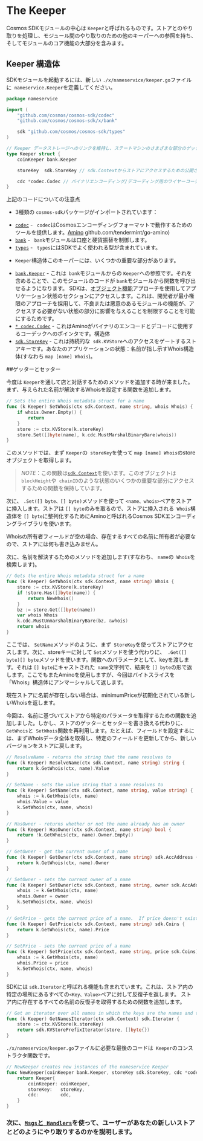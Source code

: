 # The Keeper

Cosmos SDKモジュールの中心は `Keeper`と呼ばれるものです。ストアとのやり取りを処理し、モジュール間のやり取りのための他のキーパーへの参照を持ち、そしてモジュールのコア機能の大部分を含みます。

## Keeper 構造体

SDKモジュールを起動するには、新しい `./x/nameservice/keeper.go`ファイルに` nameservice.Keeper`を定義してください。

```go
package nameservice

import (
	"github.com/cosmos/cosmos-sdk/codec"
	"github.com/cosmos/cosmos-sdk/x/bank"

	sdk "github.com/cosmos/cosmos-sdk/types"
)

// Keeper データストレージへのリンクを維持し、ステートマシンのさまざまな部分のゲッター/セッターメソッドを公開します。
type Keeper struct {
	coinKeeper bank.Keeper

	storeKey  sdk.StoreKey // sdk.Contextからストアにアクセスするための公開されていないキー

	cdc *codec.Codec // バイナリエンコーディング/デコーディング用のワイヤーコーデック。
}
```

上記のコードについての注意点

* 3種類の `cosmos-sdk`パッケージがインポートされています：
 -  [`codec`](https://godoc.org/github.com/cosmos/cosmos-sdk/codec) - ` codec`はCosmosエンコーディングフォーマットで動作するためのツールを提供します。[Amino](https：//) github.com/tendermint/go-amino)
 -  [`bank`](https://godoc.org/github.com/cosmos/cosmos-sdk/x/bank) - ` bank`モジュールは口座と硬貨振替を制御します。
 -  [`types`](https://godoc.org/github.com/cosmos/cosmos-sdk/types) - ` types`にはSDKでよく使われる型が含まれています。
* `Keeper`構造体このキーパーには、いくつかの重要な部分があります。
 -  [`bank.Keeper`](https://godoc.org/github.com/cosmos/cosmos-sdk/x/bank#Keeper) - これは` bank`モジュールからの `Keeper`への参照です。それを含めることで、このモジュールのコードが `bank`モジュールから関数を呼び出せるようになります。 SDKは、[オブジェクト機能](https://en.wikipedia.org/wiki/Object-capability_model)アプローチを使用してアプリケーション状態のセクションにアクセスします。これは、開発者が最小権限のアプローチを採用して、不良または悪意のあるモジュールの機能が、アクセスする必要がない状態の部分に影響を与えることを制限することを可能にするためです。
 -  [`* codec.Codec`](https://godoc.org/github.com/cosmos/cosmos-sdk/codec#Codec) - これはAminoがバイナリのエンコードとデコードに使用するコーデックへのポインタです。構造体
 -  [`sdk.StoreKey`](https://godoc.org/github.com/cosmos/cosmos-sdk/types#StoreKey) - これは持続的な` sdk.KVStore`へのアクセスをゲートするストアキーです。あなたのアプリケーションの状態：名前が指し示すWhois構造体(すなわち `map [name] Whois`)。

##ゲッターとセッター

今度は `Keeper`を通して店と対話するためのメソッドを追加する時が来ました。まず、与えられた名前が解決するWhoisを設定する関数を追加します。

```go
// Sets the entire Whois metadata struct for a name
func (k Keeper) SetWhois(ctx sdk.Context, name string, whois Whois) {
	if whois.Owner.Empty() {
		return
	}
	store := ctx.KVStore(k.storeKey)
	store.Set([]byte(name), k.cdc.MustMarshalBinaryBare(whois))
}
```

このメソッドでは、まず `Keeper`の` storeKey`を使って `map [name] Whois`のstoreオブジェクトを取得します。

> _*NOTE*_：この関数は[`sdk.Context`](https://godoc.org/github.com/cosmos/cosmos-sdk/types#Context)を使います。このオブジェクトは `blockHeight`や` chainID`のような状態のいくつかの重要な部分にアクセスするための関数を保持しています。

次に、 `.Set([] byte、[] byte)`メソッドを使って `<name、whois>`ペアをストアに挿入します。ストアは `[] byte`のみを取るので、ストアに挿入される` Whois`構造体を `[] byte`に整列化するためにAminoと呼ばれるCosmos SDKエンコーディングライブラリを使います。

Whoisの所有者フィールドが空の場合、存在するすべての名前に所有者が必要なので、ストアには何も書き込みません。

次に、名前を解決するためのメソッドを追加します(すなわち、 `name`の` Whois`を検索します)。

```go
// Gets the entire Whois metadata struct for a name
func (k Keeper) GetWhois(ctx sdk.Context, name string) Whois {
	store := ctx.KVStore(k.storeKey)
	if !store.Has([]byte(name)) {
		return NewWhois()
	}
	bz := store.Get([]byte(name))
	var whois Whois
	k.cdc.MustUnmarshalBinaryBare(bz, &whois)
	return whois
}
```

ここでは、 `SetName`メソッドのように、まず` StoreKey`を使ってストアにアクセスします。次に、storeキーに対して `Set`メソッドを使う代わりに、` .Get([] byte)[] byte`メソッドを使います。関数へのパラメータとして、keyを渡します。それは `[] byte`にキャストされた` name`文字列で、結果を `[] byte`の形で返します。ここでもまたAminoを使用しますが、今回はバイトスライスを「Whois」構造体にアンマーシャルして返します。

現在ストアに名前が存在しない場合は、minimumPriceが初期化されている新しいWhoisを返します。

今回は、名前に基づいてストアから特定のパラメータを取得するための関数を追加しました。しかし、ストアのゲッターとセッターを書き換える代わりに、 `GetWhois`と` SetWhois`関数を再利用します。たとえば、フィールドを設定するには、まずWhoisデータ全体を取得し、特定のフィールドを更新してから、新しいバージョンをストアに戻します。
```go
// ResolveName - returns the string that the name resolves to
func (k Keeper) ResolveName(ctx sdk.Context, name string) string {
	return k.GetWhois(ctx, name).Value
}

// SetName - sets the value string that a name resolves to
func (k Keeper) SetName(ctx sdk.Context, name string, value string) {
	whois := k.GetWhois(ctx, name)
	whois.Value = value
	k.SetWhois(ctx, name, whois)
}

// HasOwner - returns whether or not the name already has an owner
func (k Keeper) HasOwner(ctx sdk.Context, name string) bool {
	return !k.GetWhois(ctx, name).Owner.Empty()
}

// GetOwner - get the current owner of a name
func (k Keeper) GetOwner(ctx sdk.Context, name string) sdk.AccAddress {
	return k.GetWhois(ctx, name).Owner
}

// SetOwner - sets the current owner of a name
func (k Keeper) SetOwner(ctx sdk.Context, name string, owner sdk.AccAddress) {
	whois := k.GetWhois(ctx, name)
	whois.Owner = owner
	k.SetWhois(ctx, name, whois)
}

// GetPrice - gets the current price of a name.  If price doesn't exist yet, set to 1nametoken.
func (k Keeper) GetPrice(ctx sdk.Context, name string) sdk.Coins {
	return k.GetWhois(ctx, name).Price
}

// SetPrice - sets the current price of a name
func (k Keeper) SetPrice(ctx sdk.Context, name string, price sdk.Coins) {
	whois := k.GetWhois(ctx, name)
	whois.Price = price
	k.SetWhois(ctx, name, whois)
}
```
SDKには `sdk.Iterator`と呼ばれる機能も含まれています。これは、ストア内の特定の場所にあるすべての` <Key、Value> `ペアに対して反復子を返します。
ストア内に存在するすべての名前の反復子を取得するための関数を追加します。

```go
// Get an iterator over all names in which the keys are the names and the values are the whois
func (k Keeper) GetNamesIterator(ctx sdk.Context) sdk.Iterator {
	store := ctx.KVStore(k.storeKey)
	return sdk.KVStorePrefixIterator(store, []byte{})
}
```

`./x/nameservice/keeper.go`ファイルに必要な最後のコードは` Keeper`のコンストラクタ関数です。

```go
// NewKeeper creates new instances of the nameservice Keeper
func NewKeeper(coinKeeper bank.Keeper, storeKey sdk.StoreKey, cdc *codec.Codec) Keeper {
	return Keeper{
		coinKeeper: coinKeeper,
		storeKey:   storeKey,
		cdc:        cdc,
	}
}
```

### 次に、[`Msgs`と` Handlers`](msgs-handlers.md)を使って、ユーザーがあなたの新しいストアとどのようにやり取りするのかを説明します。